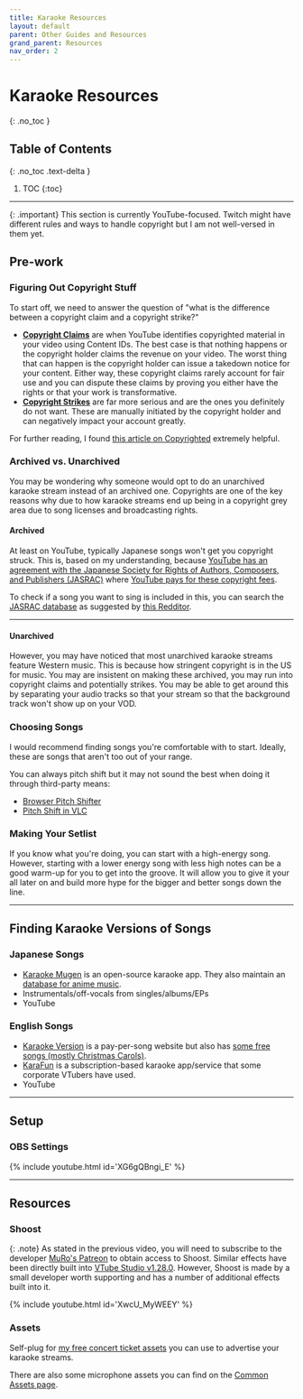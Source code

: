 ```yaml
---
title: Karaoke Resources
layout: default
parent: Other Guides and Resources
grand_parent: Resources
nav_order: 2
---
```


# Karaoke Resources
{: .no_toc }

## Table of Contents
{: .no_toc .text-delta }

1. TOC
{:toc}

-----

{: .important}
This section is currently YouTube-focused. Twitch might have different rules and ways to handle copyright but I am not well-versed in them yet.

## Pre-work

### Figuring Out Copyright Stuff

To start off, we need to answer the question of "what is the difference between a copyright claim and a copyright strike?"

* [**Copyright Claims**](https://support.google.com/youtube/answer/7002106?hl=en) are when YouTube identifies copyrighted material in your video using Content IDs. The best case is that nothing happens or the copyright holder claims the revenue on your video. The worst thing that can happen is the copyright holder can issue a takedown notice for your content. Either way, these copyright claims rarely account for fair use and you can dispute these claims by proving you either have the rights or that your work is transformative.
* [**Copyright Strikes**](https://support.google.com/youtube/answer/2814000?hl=en) are far more serious and are the ones you definitely do not want. These are manually initiated by the copyright holder and can negatively impact your account greatly.

For further reading, I found [this article on Copyrighted](https://www.copyrighted.com/blog/copyright-claim-vs-strike) extremely helpful.

### Archived vs. Unarchived

You may be wondering why someone would opt to do an unarchived karaoke stream instead of an archived one. Copyrights are one of the key reasons why due to how karaoke streams end up being in a copyright grey area due to song licenses and broadcasting rights.

<div class="code-example bg-grey-lt-000" markdown="1">

#### Archived

At least on YouTube, typically Japanese songs won't get you copyright struck. This is, based on my understanding, because [YouTube has an agreement with the Japanese Society for Rights of Authors, Composers, and Publishers (JASRAC)](https://www.jasrac.or.jp/ejhp/release/2020/0430.html) where [YouTube pays for these copyright fees](https://monolith.law/en/internet/twitter-copyright-singing).

To check if a song you want to sing is included in this, you can search the [JASRAC database](https://www.jasrac.or.jp/ejhp/database.html) as suggested by [this Redditor](https://www.reddit.com/r/VirtualYoutubers/comments/1cvortg/comment/l4uryx0/?utm_source=share&utm_medium=web3x&utm_name=web3xcss&utm_term=1&utm_content=share_button).

-----

#### Unarchived

However, you may have noticed that most unarchived karaoke streams feature Western music. This is because how stringent copyright is in the US for music. You may are insistent on making these archived, you may run into copyright claims and potentially strikes. You may be able to get around this by separating your audio tracks so that your stream so that the background track won't show up on your VOD.

</div>

### Choosing Songs

I would recommend finding songs you're comfortable with to start. Ideally, these are songs that aren't too out of your range.

You can always pitch shift but it may not sound the best when doing it through third-party means:
* [Browser Pitch Shifter](https://twitter.com/tiuuie/status/1391431054511075330)
* [Pitch Shift in VLC](https://superuser.com/questions/1157810/can-i-change-the-pitch-using-vlc)

### Making Your Setlist

If you know what you're doing, you can start with a high-energy song. However, starting with a lower energy song with less high notes can be a good warm-up for you to get into the groove. It will allow you to give it your all later on and build more hype for the bigger and better songs down the line.

-----

## Finding Karaoke Versions of Songs

### Japanese Songs
* [Karaoke Mugen](https://karaokes.moe/en/) is an open-source karaoke app. They also maintain an [database for anime music](https://kara.moe/).
* Instrumentals/off-vocals from singles/albums/EPs
* YouTube

### English Songs
* [Karaoke Version](https://www.karaoke-version.com/) is a pay-per-song website but also has [some free songs (mostly Christmas Carols)](https://www.karaoke-version.com/custombackingtrack_free/karaoke.html). 
* [KaraFun](https://www.karafun.com/) is a subscription-based karaoke app/service that some corporate VTubers have used.
* YouTube

-----

## Setup

### OBS Settings

{% include youtube.html id='XG6gQBngi_E' %}

-----

## Resources

### Shoost

{: .note}
As stated in the previous video, you will need to subscribe to the developer [MuRo's Patreon](https://www.patreon.com/MuRo_CG) to obtain access to Shoost. Similar effects have been directly built into [VTube Studio v1.28.0](https://twitter.com/VTubeStudio/status/1737956014186496208). However, Shoost is made by a small developer worth supporting and has a number of additional effects built into it.

{% include youtube.html id='XwcU_MyWEEY' %}

### Assets

Self-plug for [my free concert ticket assets](https://ko-fi.com/s/dd76510bc6) you can use to advertise your karaoke streams.

There are also some microphone assets you can find on the [Common Assets page](https://vtubing.info/resources/assets/common-assets.html#microphones).